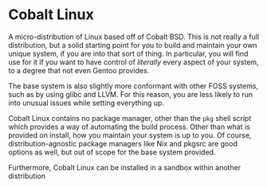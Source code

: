 # Cobalt Linux
A micro-distribution of Linux based off of Cobalt BSD. This is not really a full distribution, but a solid starting point for you to build and maintain your own unique system, if you are into that sort of thing. In particular, you will find use for it if you want to have control of *literally* every aspect of your system, to a degree that not even Gentoo provides.

The base system is also slightly more conformant with other FOSS systems, such as by using glibc and LLVM. For this reason, you are less likely to run into unusual issues while setting everything up.

Cobalt Linux contains no package manager, other than the `pkg` shell script which provides a way of automating the build process. Other than what is provided on install, how you maintain your system is up to you. Of course, distribution-agnostic package managers like Nix and pkgsrc are good options as well, but out of scope for the base system provided.

Furthermore, Cobalt Linux can be installed in a sandbox within another distribution
